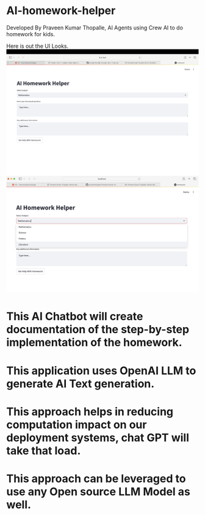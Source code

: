 # AI-homework-helper
Developed By Praveen Kumar Thopalle,
AI Agents using Crew AI to do homework for kids.

Here is out the UI Looks.
![AI Homework Helper UI Home page](img/AIhomeworkhelperhomepage.png)
![AI Homework Helper UI DEMO](img/AIHomeworkHelperUIPOC.png)

# This AI Chatbot will create documentation of the step-by-step implementation of the homework.

# This application uses OpenAI LLM to generate AI Text generation.

# This approach helps in reducing computation impact on our deployment systems, chat GPT will take that load.

# This approach can be leveraged to use any Open source LLM Model as well.
